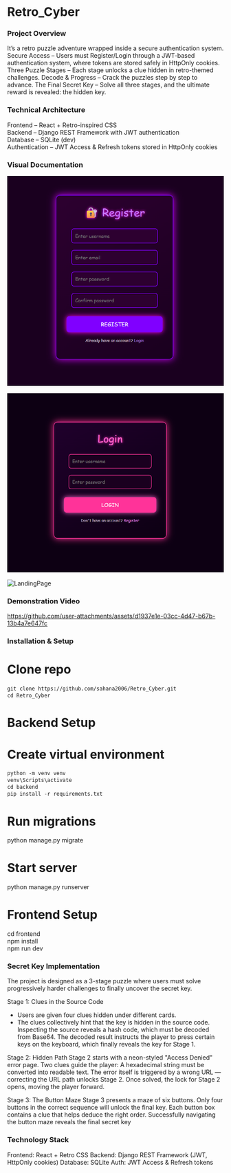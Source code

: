 # Retro_Cyber

### Project Overview
It’s a retro puzzle adventure wrapped inside a secure authentication system.
Secure Access – Users must Register/Login through a JWT-based authentication system, where tokens are stored safely in HttpOnly cookies.
Three Puzzle Stages – Each stage unlocks a clue hidden in retro-themed challenges.
Decode & Progress – Crack the puzzles step by step to advance.
The Final Secret Key – Solve all three stages, and the ultimate reward is revealed: the hidden key.

### Technical Architecture
Frontend – React + Retro-inspired CSS  
Backend – Django REST Framework with JWT authentication  
Database – SQLite (dev)  
Authentication – JWT Access & Refresh tokens stored in HttpOnly cookies  

### Visual Documentation

![RegisterPage](./docs/Register_Page.png)

![LoginPage](./docs/Login_Page.png)

![LandingPage](./docs/Landing_Page.gif)


### Demonstration Video

https://github.com/user-attachments/assets/d1937e1e-03cc-4d47-b67b-13b4a7e647fc

### Installation & Setup
# Clone repo
    git clone https://github.com/sahana2006/Retro_Cyber.git
    cd Retro_Cyber

# Backend Setup
# Create virtual environment
```
python -m venv venv  
venv\Scripts\activate  
cd backend  
pip install -r requirements.txt
```

# Run migrations
python manage.py migrate

# Start server
python manage.py runserver

# Frontend Setup
cd frontend  
npm install  
npm run dev  

### Secret Key Implementation
The project is designed as a 3-stage puzzle where users must solve progressively harder challenges to finally uncover the secret key.

Stage 1: Clues in the Source Code
- Users are given four clues hidden under different cards.
- The clues collectively hint that the key is hidden in the source code.
Inspecting the source reveals a hash code, which must be decoded from Base64.
The decoded result instructs the player to press certain keys on the keyboard, which finally reveals the key for Stage 1.

Stage 2: Hidden Path
Stage 2 starts with a neon-styled "Access Denied" error page.
Two clues guide the player:
A hexadecimal string must be converted into readable text.
The error itself is triggered by a wrong URL — correcting the URL path unlocks Stage 2.
Once solved, the lock for Stage 2 opens, moving the player forward.

Stage 3: The Button Maze
Stage 3 presents a maze of six buttons.
Only four buttons in the correct sequence will unlock the final key.
Each button box contains a clue that helps deduce the right order.
Successfully navigating the button maze reveals the final secret key


### Technology Stack
Frontend: React + Retro CSS
Backend: Django REST Framework (JWT, HttpOnly cookies)
Database: SQLite
Auth: JWT Access & Refresh tokens
